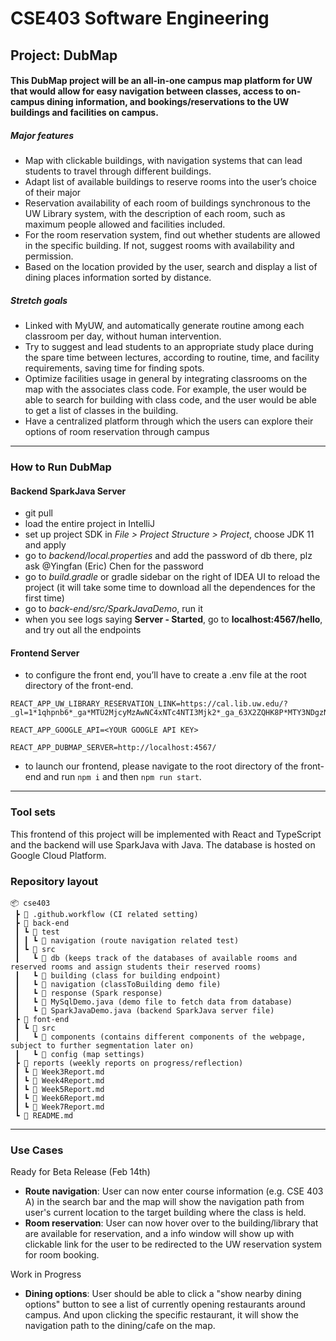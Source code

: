 # CSE403 Software Engineering

## Project: DubMap

#### This DubMap project will be an all-in-one campus map platform for UW that would allow for easy navigation between classes, access to on-campus dining information, and bookings/reservations to the UW buildings and facilities on campus.

##### Major features

- Map with clickable buildings, with navigation systems that can lead students to travel through different buildings.
- Adapt list of available buildings to reserve rooms into the user’s choice of their major
- Reservation availability of each room of buildings synchronous to the UW Library system, with the description of each room, such as maximum people allowed and facilities included.
- For the room reservation system, find out whether students are allowed in the specific building. If not, suggest rooms with availability and permission.
- Based on the location provided by the user, search and display a list of dining places information sorted by distance.

##### Stretch goals

- Linked with MyUW, and automatically generate routine among each classroom per day, without human intervention.
- Try to suggest and lead students to an appropriate study place during the spare time between lectures, according to routine, time, and facility requirements, saving time for finding spots.
- Optimize facilities usage in general by integrating classrooms on the map with the
associates class code. For example, the user would be able to search for building with
class code, and the user would be able to get a list of classes in the building.
- Have a centralized platform through which the users can explore their options of room reservation through campus

---

### How to Run DubMap

#### Backend SparkJava Server
- git pull
- load the entire project in IntelliJ
- set up project SDK in *File > Project Structure > Project*, choose JDK 11 and apply
- go to *backend/local.properties* and add the password of db there, plz ask @Yingfan (Eric) Chen for the password
- go to *build.gradle* or gradle sidebar on the right of IDEA UI to reload the project (it will take some time to download all the dependences for the first time)
- go to *back-end/src/SparkJavaDemo*, run it
- when you see logs saying **Server - Started**, go to **localhost:4567/hello**, and try out all the endpoints

#### Frontend Server
- to configure the front end, you’ll have to create a .env file at the root directory of the front-end.
```
REACT_APP_UW_LIBRARY_RESERVATION_LINK=https://cal.lib.uw.edu/?_gl=1*1qhpnb6*_ga*MTU2MjcyMzAwNC4xNTc4NTI3Mjk2*_ga_63X2ZQHK8P*MTY3NDgzNzQ1NS4zLjAuMTY3NDgzNzQ1NS4wLjAuMA..

REACT_APP_GOOGLE_API=<YOUR GOOGLE API KEY>

REACT_APP_DUBMAP_SERVER=http://localhost:4567/
```
- to launch our frontend, please navigate to the root directory of the front-end and run `npm i` and then `npm run start`.
---

### Tool sets
This frontend of this project will be implemented with React and TypeScript and the backend will use SparkJava with Java. The database is hosted on Google Cloud Platform.

### Repository layout
```
📦 cse403
 ┣ 📂 .github.workflow (CI related setting)
 ┣ 📂 back-end
 ┃ ┗ 📂 test
 ┃ ┃ ┗ 📂 navigation (route navigation related test)
 ┃ ┗ 📂 src
 ┃   ┗ 📂 db (keeps track of the databases of available rooms and reserved rooms and assign students their reserved rooms)
 ┃   ┗ 📂 building (class for building endpoint)
 ┃   ┗ 📂 navigation (classToBuilding demo file)
 ┃   ┗ 📂 response (Spark response)
 ┃   ┗ 📜 MySqlDemo.java (demo file to fetch data from database)
 ┃   ┗ 📜 SparkJavaDemo.java (backend SparkJava server file)
 ┣ 📂 font-end
 ┃ ┗ 📂 src
 ┃   ┗ 📂 components (contains different components of the webpage, subject to further segmentation later on)
 ┃   ┗ 📂 config (map settings)
 ┣ 📂 reports (weekly reports on progress/reflection)
 ┃ ┗ 📜 Week3Report.md
 ┃ ┗ 📜 Week4Report.md
 ┃ ┗ 📜 Week5Report.md
 ┃ ┗ 📜 Week6Report.md
 ┃ ┗ 📜 Week7Report.md
 ┗ 📜 README.md
```
---
### Use Cases
Ready for Beta Release (Feb 14th)
- **Route navigation**: User can now enter course information (e.g. CSE 403 A) in the search bar and the map will show the navigation path from user's current location to the target building where the class is held.
- **Room reservation**: User can now hover over to the building/library that are available for reservation, and a info window will show up with clickable link for the user to be redirected to the UW reservation system for room booking.

Work in Progress
- **Dining options**: User should be able to click a "show nearby dining options" button to see a list of currently opening restaurants around campus. And upon clicking the specific restaurant, it will show the navigation path to the dining/cafe on the map.